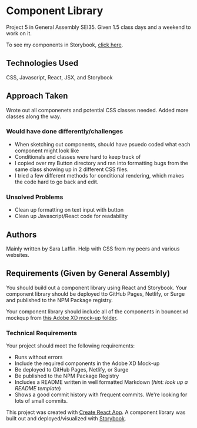 # Component Library

Project 5 in General Assembly SEI35. Given 1.5 class days and a weekend to work on it.

To see my components in Storybook, [click here](https://priceless-colden-8aa16c.netlify.com/?path=/story/button--primary).

## Technologies Used

CSS, Javascript, React, JSX, and Storybook

## Approach Taken

Wrote out all componenets and potential CSS classes needed. Added more classes along the way.

### Would have done differently/challenges

- When sketching out components, should have psuedo coded what each component might look like
- Conditionals and classes were hard to keep track of
- I copied over my Button directory and ran into formatting bugs from the same class showing up in 2 different CSS files.
- I tried a few different methods for conditional rendering, which makes the code hard to go back and edit.

### Unsolved Problems

- Clean up formatting on text input with button
- Clean up Javascript/React code for readability

## Authors

Mainly written by Sara Laffin. Help with CSS from my peers and various websites.

## Requirements (Given by General Assembly)

You should build out a component library using React and Storybook. Your
component library should be deployed tto GitHub Pages, Netlify, or Surge and
published to the NPM Package registry.

Your component library should include all of the components in bouncer.xd mockqup from [this Adobe XD
mock-up folder](https://drive.google.com/drive/folders/1d89lhVfRE-WTTkVmZ27xcuCBWT0KSBKA?usp=sharing).

### Technical Requirements

Your project should meet the following requirements:

- Runs without errors
- Include the required components in the Adobe XD Mock-up
- Be deployed to GitHub Pages, Netlify, or Surge
- Be published to the NPM Package Registry
- Includes a README written in well formatted Markdown (_hint: look up a README
  template_)
- Shows a good commit history with frequent commits. We're looking for lots of
  small commits.

This project was created with [Create React App](https://github.com/facebook/create-react-app). A component library was built out and deployed/visualized with [Storybook](https://www.learnstorybook.com/intro-to-storybook/react/en/deploy/).

